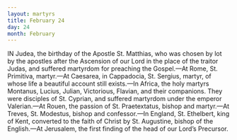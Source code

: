 ```yaml
---
layout: martyrs
title: February 24
day: 24
month: February
---
```

IN Judea, the birthday of the Apostle St. Matthias,
who was chosen by lot by the apostles after the
Ascension of our Lord in the place of the traitor
Judas, and suffered martyrdom for preaching the
Gospel.&mdash;At Rome, St. Primitiva, martyr.&mdash;At
Caesarea, in Cappadocia, St. Sergius, martyr, of
whose life a beautiful account still exists.&mdash;In
Africa, the holy martyrs Montanus, Lucius, Julian,
Victorious, Flavian, and their companions. They
were disciples of St. Cyprian, and suffered martyrdom under the emperor Valerian.&mdash;At Rouen, the
passion of St. Praetextatus, bishop and martyr.&mdash;At Treves, St. Modestus, bishop and confessor.&mdash;In
England, St. Ethelbert, king of Kent, converted to
the faith of Christ by St. Augustine, bishop of the
English.&mdash;At Jerusalem, the first finding of the head
of our Lord’s Precursor.

